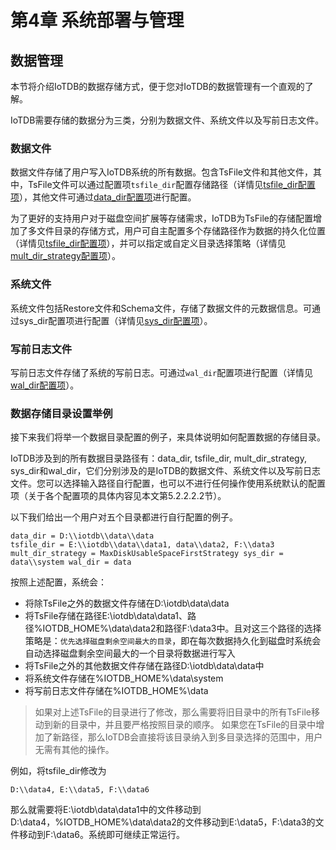 <!--

    Licensed to the Apache Software Foundation (ASF) under one
    or more contributor license agreements.  See the NOTICE file
    distributed with this work for additional information
    regarding copyright ownership.  The ASF licenses this file
    to you under the Apache License, Version 2.0 (the
    "License"); you may not use this file except in compliance
    with the License.  You may obtain a copy of the License at

        http://www.apache.org/licenses/LICENSE-2.0

    Unless required by applicable law or agreed to in writing,
    software distributed under the License is distributed on an
    "AS IS" BASIS, WITHOUT WARRANTIES OR CONDITIONS OF ANY
    KIND, either express or implied.  See the License for the
    specific language governing permissions and limitations
    under the License.

-->

# 第4章 系统部署与管理


## 数据管理

本节将介绍IoTDB的数据存储方式，便于您对IoTDB的数据管理有一个直观的了解。

IoTDB需要存储的数据分为三类，分别为数据文件、系统文件以及写前日志文件。

### 数据文件

数据文件存储了用户写入IoTDB系统的所有数据。包含TsFile文件和其他文件，其中，TsFile文件可以通过配置项`tsfile_dir`配置存储路径（详情见[tsfile_dir配置项](/#/Documents/0.8.0/chap4/sec2)），其他文件可通过[data_dir配置项](/#/Documents/0.8.0/chap4/sec2)进行配置。

为了更好的支持用户对于磁盘空间扩展等存储需求，IoTDB为TsFile的存储配置增加了多文件目录的存储方式，用户可自主配置多个存储路径作为数据的持久化位置（详情见[tsfile_dir配置项](/#/Documents/0.8.0/chap4/sec2)），并可以指定或自定义目录选择策略（详情见[mult_dir_strategy配置项](/#/Documents/0.8.0/chap4/sec2)）。

### 系统文件

系统文件包括Restore文件和Schema文件，存储了数据文件的元数据信息。可通过sys_dir配置项进行配置（详情见[sys_dir配置项](/#/Documents/0.8.0/chap4/sec2)）。

### 写前日志文件

写前日志文件存储了系统的写前日志。可通过`wal_dir`配置项进行配置（详情见[wal_dir配置项](/#/Documents/0.8.0/chap4/sec2)）。

### 数据存储目录设置举例

接下来我们将举一个数据目录配置的例子，来具体说明如何配置数据的存储目录。

IoTDB涉及到的所有数据目录路径有：data_dir, tsfile_dir, mult_dir_strategy, sys_dir和wal_dir，它们分别涉及的是IoTDB的数据文件、系统文件以及写前日志文件。您可以选择输入路径自行配置，也可以不进行任何操作使用系统默认的配置项（关于各个配置项的具体内容见本文第5.2.2.2.2节）。

以下我们给出一个用户对五个目录都进行自行配置的例子。

```
data_dir = D:\\iotdb\\data\\data  
tsfile_dir = E:\\iotdb\\data\\data1, data\\data2, F:\\data3  mult_dir_strategy = MaxDiskUsableSpaceFirstStrategy sys_dir = data\\system wal_dir = data

```
按照上述配置，系统会：

* 将除TsFile之外的数据文件存储在D:\iotdb\data\data
* 将TsFile存储在路径E:\iotdb\data\data1、路径%IOTDB_HOME%\data\data2和路径F:\data3中。且对这三个路径的选择策略是：`优先选择磁盘剩余空间最大的目录`，即在每次数据持久化到磁盘时系统会自动选择磁盘剩余空间最大的一个目录将数据进行写入
* 将TsFile之外的其他数据文件存储在路径D:\\iotdb\\data\\data中
* 将系统文件存储在%IOTDB_HOME%\data\system
* 将写前日志文件存储在%IOTDB_HOME%\data

> 如果对上述TsFile的目录进行了修改，那么需要将旧目录中的所有TsFile移动到新的目录中，并且要严格按照目录的顺序。
> 如果您在TsFile的目录中增加了新路径，那么IoTDB会直接将该目录纳入到多目录选择的范围中，用户无需有其他的操作。

例如，将tsfile_dir修改为
```
D:\\data4, E:\\data5, F:\\data6
```

那么就需要将E:\iotdb\data\data1中的文件移动到D:\data4，%IOTDB_HOME%\data\data2的文件移动到E:\data5，F:\data3的文件移动到F:\data6。系统即可继续正常运行。
